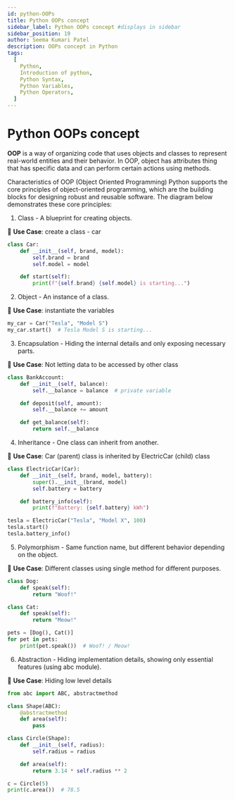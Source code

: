 ```yaml
---
id: python-OOPs
title: Python OOPs concept
sidebar_label: Python OOPs concept #displays in sidebar
sidebar_position: 19
author: Seema Kumari Patel
description: OOPs concept in Python
tags:
  [
    Python,
    Introduction of python,
    Python Syntax,
    Python Variables,
    Python Operators,
  ]
---
```



# Python OOPs concept

**OOP** is a way of organizing code that uses objects and classes to represent real-world entities and their behavior. In OOP, object has attributes thing that has specific data and can perform certain actions using methods.


Characteristics of OOP (Object Oriented Programming)
Python supports the core principles of object-oriented programming, which are the building blocks for designing robust and reusable software. The diagram below demonstrates these core principles:

1. Class - A blueprint for creating objects.

📌 **Use Case**: create a class - car

```python
class Car:
    def __init__(self, brand, model):
        self.brand = brand
        self.model = model

    def start(self):
        print(f"{self.brand} {self.model} is starting...")
```

2. Object - An instance of a class.

📌 **Use Case**: instantiate the variables

```python
my_car = Car("Tesla", "Model S")
my_car.start()  # Tesla Model S is starting...
```


3. Encapsulation - Hiding the internal details and only exposing necessary parts.

📌 **Use Case**: Not letting data to be accessed by other class

```python
class BankAccount:
    def __init__(self, balance):
        self.__balance = balance  # private variable

    def deposit(self, amount):
        self.__balance += amount

    def get_balance(self):
        return self.__balance
```


4. Inheritance - One class can inherit from another.

📌 **Use Case**: Car (parent) class is inherited by ElectricCar (child) class

```python
class ElectricCar(Car):
    def __init__(self, brand, model, battery):
        super().__init__(brand, model)
        self.battery = battery

    def battery_info(self):
        print(f"Battery: {self.battery} kWh")

tesla = ElectricCar("Tesla", "Model X", 100)
tesla.start()
tesla.battery_info()
```


5. Polymorphism - Same function name, but different behavior depending on the object.

📌 **Use Case**: Different classes using single method for different purposes.

```python
class Dog:
    def speak(self):
        return "Woof!"

class Cat:
    def speak(self):
        return "Meow!"

pets = [Dog(), Cat()]
for pet in pets:
    print(pet.speak())  # Woof! / Meow!
```


6. Abstraction - Hiding implementation details, showing only essential features (using abc module).

📌 **Use Case**: Hiding low level details

```python
from abc import ABC, abstractmethod

class Shape(ABC):
    @abstractmethod
    def area(self):
        pass

class Circle(Shape):
    def __init__(self, radius):
        self.radius = radius

    def area(self):
        return 3.14 * self.radius ** 2

c = Circle(5)
print(c.area())  # 78.5
```


